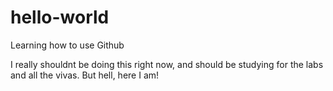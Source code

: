 # hello-world
Learning how to use Github

I really shouldnt be doing this right now, and should be studying for the labs and all the vivas.
But hell, here I am!
